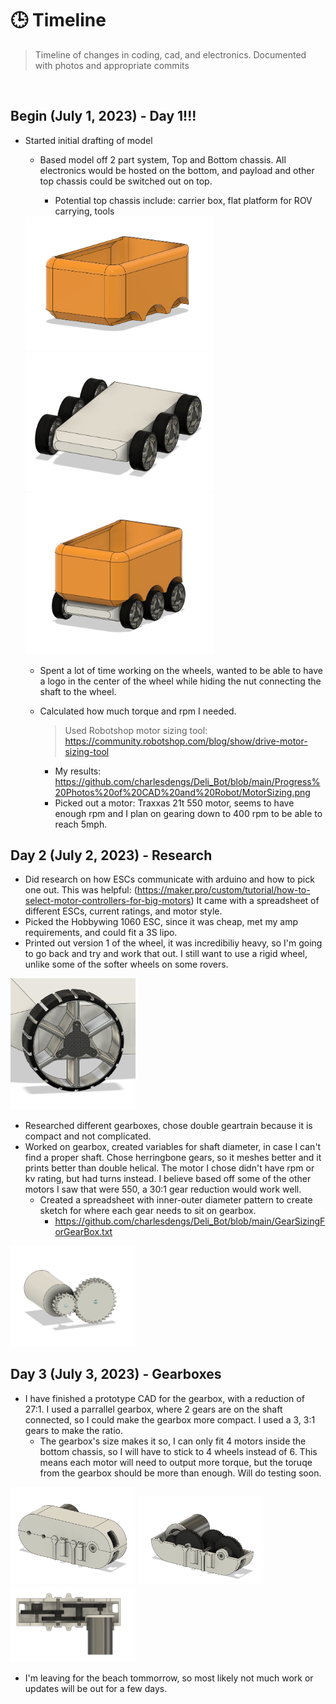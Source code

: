 # **🕒 Timeline**

> Timeline of changes in coding, cad, and electronics. Documented with photos and appropriate commits

<br>

## Begin (July 1, 2023) - Day 1!!!

* Started initial drafting of model
    * Based model off 2 part system, Top and Bottom chassis. All electronics would be hosted on the bottom, and payload and other top chassis could be switched out on top.
        
        * Potential top chassis include: carrier box, flat platform for ROV carrying, tools     
        
    <img src="https://github.com/charlesdengs/Deli_Bot/blob/main/Progress%20Photos%20of%20CAD%20and%20Robot/TopChassisV1.png" width="300" />
    <img src="https://github.com/charlesdengs/Deli_Bot/blob/main/Progress%20Photos%20of%20CAD%20and%20Robot/BottomChassisV1.png" width="300" />
    <img src="https://github.com/charlesdengs/Deli_Bot/blob/main/Progress%20Photos%20of%20CAD%20and%20Robot/WholeAssemblyV1.png" width="300" />
    
    * Spent a lot of time working on the wheels, wanted to be able to have a logo in the center of the wheel while hiding the nut connecting the shaft to the wheel.
    
    * Calculated how much torque and rpm I needed.
        > Used Robotshop motor sizing tool: https://community.robotshop.com/blog/show/drive-motor-sizing-tool
        
        * My results: https://github.com/charlesdengs/Deli_Bot/blob/main/Progress%20Photos%20of%20CAD%20and%20Robot/MotorSizing.png
        * Picked out a motor: Traxxas 21t 550 motor, seems to have enough rpm and I plan on gearing down to 400 rpm to be able to reach 5mph.

        

## Day 2 (July 2, 2023) - Research
* Did research on how ESCs communicate with arduino and how to pick one out. This was helpful: (https://maker.pro/custom/tutorial/how-to-select-motor-controllers-for-big-motors) It came with a spreadsheet of different ESCs, current ratings, and motor style.
* Picked the Hobbywing 1060 ESC, since it was cheap, met my amp requirements, and could fit a 3S lipo.
* Printed out version 1 of the wheel, it was incredibiliy heavy, so I'm going to go back and try and work that out. I still want to use a rigid wheel, unlike some of the softer wheels on some rovers.

<img src="https://github.com/charlesdengs/Deli_Bot/blob/main/Progress%20Photos%20of%20CAD%20and%20Robot/NewWheels.png" width="200" />

* Researched different gearboxes, chose double geartrain because it is compact and not complicated.
* Worked on gearbox, created variables for shaft diameter, in case I can't find a proper shaft. Chose herringbone gears, so it meshes better and it prints better than double helical. The motor I chose didn't have rpm or kv rating, but had turns instead. I believe based off some of the other motors I saw that were 550, a 30:1 gear reduction would work well.
    * Created a spreadsheet with inner-outer diameter pattern to create sketch for where each gear needs to sit on gearbox.
        * https://github.com/charlesdengs/Deli_Bot/blob/main/GearSizingForGearBox.txt


<img src="https://github.com/charlesdengs/Deli_Bot/blob/main/Progress%20Photos%20of%20CAD%20and%20Robot/Progress1ofGearbox.png" width="200" />



## Day 3 (July 3, 2023) - Gearboxes
* I have finished a prototype CAD for the gearbox, with a reduction of 27:1. I used a parrallel gearbox, where 2 gears are on the shaft connected, so I could make the gearbox more compact. I used a 3, 3:1 gears to make the ratio.
    * The gearbox's size makes it so, I can only fit 4 motors inside the bottom chassis, so I will have to stick to 4 wheels instead of 6. This means each motor will need to output more torque, but the toruqe from the gearbox should be more than enough. Will do testing soon.

<img src="https://github.com/charlesdengs/Deli_Bot/blob/main/Progress%20Photos%20of%20CAD%20and%20Robot/GearboxFullV1.png" width="200" />
<img src="https://github.com/charlesdengs/Deli_Bot/blob/main/Progress%20Photos%20of%20CAD%20and%20Robot/GearBoxAngledV1.png" width="200" />
<img src="https://github.com/charlesdengs/Deli_Bot/blob/main/Progress%20Photos%20of%20CAD%20and%20Robot/GearboxTopV1.png" width="200" />

* I'm leaving for the beach tommorrow, so most likely not much work or updates will be out for a few days.